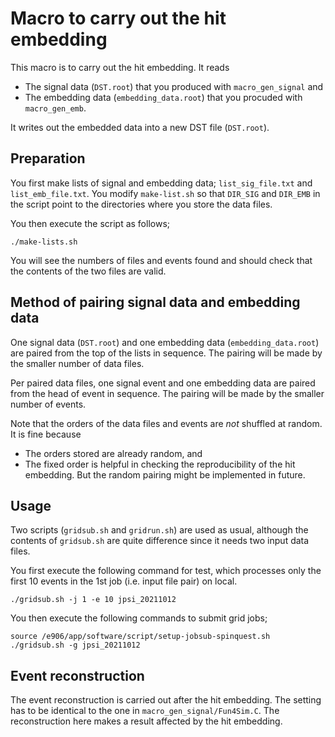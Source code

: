 # Macro to carry out the hit embedding

This macro is to carry out the hit embedding.
It reads
* The signal data (`DST.root`) that you produced with `macro_gen_signal` and
* The embedding data (`embedding_data.root`) that you procuded with `macro_gen_emb`.

It writes out the embedded data into a new DST file (`DST.root`).


## Preparation

You first make lists of signal and embedding data; `list_sig_file.txt` and `list_emb_file.txt`.
You modify `make-list.sh` so that `DIR_SIG` and `DIR_EMB` in the script point to the directories where you store the data files.

You then execute the script as follows;
```
./make-lists.sh
```
You will see the numbers of files and events found and should check that the contents of the two files are valid.


## Method of pairing signal data and embedding data

One signal data (`DST.root`) and one embedding data (`embedding_data.root`)
are paired from the top of the lists in sequence.
The pairing will be made by the smaller number of data files.

Per paired data files,
one signal event and one embedding data are paired from the head of event in sequence.
The pairing will be made by the smaller number of events.

Note that the orders of the data files and events are _not_ shuffled at random.
It is fine because
* The orders stored are already random, and
* The fixed order is helpful in checking the reproducibility of the hit embedding.
But the random pairing might be implemented in future.


## Usage

Two scripts (`gridsub.sh` and `gridrun.sh`) are used as usual, although the contents of `gridsub.sh` are quite difference since it needs two input data files.

You first execute the following command for test,
which processes only the first 10 events in the 1st job (i.e. input file pair) on local.
```
./gridsub.sh -j 1 -e 10 jpsi_20211012
```

You then execute the following commands to submit grid jobs;
```
source /e906/app/software/script/setup-jobsub-spinquest.sh
./gridsub.sh -g jpsi_20211012
```


## Event reconstruction

The event reconstruction is carried out after the hit embedding.
The setting has to be identical to the one in `macro_gen_signal/Fun4Sim.C`.
The reconstruction here makes a result affected by the hit embedding.
